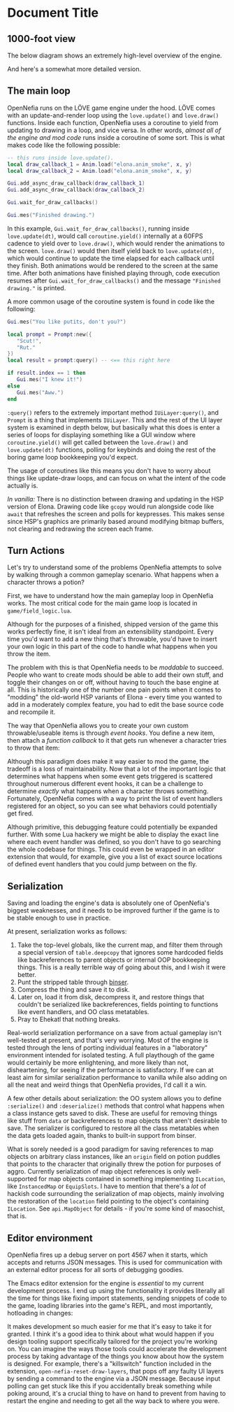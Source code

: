 # Document Title

## 1000-foot view
The below diagram shows an extremely high-level overview of the engine.

And here's a somewhat more detailed version.


## The main loop

OpenNefia runs on the LÖVE game engine under the hood. LÖVE comes with an update-and-render loop using the `love.update()` and `love.draw()` functions. Inside each function, OpenNefia uses a coroutine to yield from updating to drawing in a loop, and vice versa. In other words, *almost all of the engine and mod code* runs inside a coroutine of some sort. This is what makes code like the following possible:

```lua
-- this runs inside love.update().
local draw_callback_1 = Anim.load("elona.anim_smoke", x, y)
local draw_callback_2 = Anim.load("elona.anim_smoke", x, y)

Gui.add_async_draw_callback(draw_callback_1)
Gui.add_async_draw_callback(draw_callback_2)

Gui.wait_for_draw_callbacks()

Gui.mes("Finished drawing.")
```

In this example, `Gui.wait_for_draw_callbacks()`, running inside `love.update(dt)`, would call `coroutine.yield()` internally at a 60FPS cadence to yield over to `love.draw()`, which would render the animations to the screen. `love.draw()` would then itself yield back to `love.update(dt)`, which would continue to update the time elapsed for each callback until they finish. Both animations would be rendered to the screen at the same time. After both animations have finished playing through, code execution resumes after `Gui.wait_for_draw_callbacks()` and the message `"Finished drawing."` is printed.

A more common usage of the coroutine system is found in code like the following:

```lua
Gui.mes("You like putits, don't you?")

local prompt = Prompt:new({
   "Scut!",
   "Rut."
})
local result = prompt:query() -- <== this right here

if result.index == 1 then
   Gui.mes("I knew it!")
else
   Gui.mes("Aww.")
end
```

`:query()` refers to the extremely important method `IUiLayer:query()`, and `Prompt` is a thing that implements `IUiLayer`. This and the rest of the UI layer system is examined in depth below, but basically what this does is enter a series of loops for displaying something like a GUI window where `coroutine.yield()` will get called between the `love.draw()` and `love.update(dt)` functions, polling for keybinds and doing the rest of the boring game loop bookkeeping you'd expect.

The usage of coroutines like this means you don't have to worry about things like update-draw loops, and can focus on what the intent of the code actually is.

*In vanilla:* There is no distinction between drawing and updating in the HSP version of Elona. Drawing code like `gcopy` would run alongside code like `await` that refreshes the screen and polls for keypresses. This makes sense since HSP's graphics are primarily based around modifying bitmap buffers, not clearing and redrawing the screen each frame.

## Turn Actions
Let's try to understand some of the problems OpenNefia attempts to solve by walking through a common gameplay scenario. What happens when a character throws a potion?

First, we have to understand how the main gameplay loop in OpenNefia works. The most critical code for the main game loop is located in `game/field_logic.lua`.




Although for the purposes of a finished, shipped version of the game this works perfectly fine, it isn't ideal from an extensibility standpoint. Every time you'd want to add a new thing that's throwable, you'd have to insert your own logic in this part of the code to handle what happens when you throw the item.


The problem with this is that OpenNefia needs to be *moddable* to succeed. People who want to create mods should be able to add their own stuff, and toggle their changes on or off, without having to touch the base engine at all. This is historically one of the number one pain points when it comes to "modding" the old-world HSP variants of Elona - every time you wanted to add in a moderately complex feature, you had to edit the base source code and recompile it.

The way that OpenNefia allows you to create your own custom throwable/useable items is through *event hooks*. You define a new item, then attach a *function callback* to it that gets run whenever a character tries to throw that item:


Although this paradigm does make it way easier to mod the game, the tradeoff is a loss of maintainability. Now that a lot of the important logic that determines what happens when some event gets triggered is scattered throughout numerous different event hooks, it can be a challenge to determine *exactly* what happens when a character throws something. Fortunately, OpenNefia comes with a way to print the list of event handlers registered for an object, so you can see what behaviors could potentially get fired.


Although primitive, this debugging feature could potentially be expanded further. With some Lua hackery we might be able to display the exact line where each event handler was defined, so you don't have to go searching the whole codebase for things. This could even be wrapped in an editor extension that would, for example, give you a list of exact source locations of defined event handlers that you could jump between on the fly.

## Serialization
Saving and loading the engine's data is absolutely one of OpenNefia's biggest weaknesses, and it needs to be improved further if the game is to be stable enough to use in practice.

At present, serialization works as follows:
1. Take the top-level globals, like the current map, and filter them through a special version of `table.deepcopy` that ignores some hardcoded fields like backreferences to parent objects or internal OOP bookkeeping things. This is a really terrible way of going about this, and I wish it were better.
2. Punt the stripped table through [binser]().
3. Compress the thing and save it to disk.
4. Later on, load it from disk, decompress it, and restore things that couldn't be serialized like backreferences, fields pointing to functions like event handlers, and OO class metatables.
5. Pray to Ehekatl that nothing breaks.

Real-world serialization performance on a save from actual gameplay isn't well-tested at present, and that's very worrying. Most of the engine is tested through the lens of porting individual features in a "laboratory" environment intended for isolated testing. A full playthough of the game would certainly be more enlightening, and more likely than not, disheartening, for seeing if the performance is satisfactory. If we can at least aim for similar serialization performance to vanilla while also adding on all the neat and weird things that OpenNefia provides, I'd call it a win.

A few other details about serialization: the OO system allows you to define `:serialize()` and `:deserialize()` methods that control what happens when a class instance gets saved to disk. These are useful for removing things like stuff from `data` or backreferences to map objects that aren't desirable to save. The serializer is configured to restore all the class metatables when the data gets loaded again, thanks to built-in support from binser.

What is sorely needed is a good paradigm for saving references to map objects on arbitrary class instances, like an `origin` field on potion puddles that points to the character that originally threw the potion for purposes of aggro. Currently serialization of map object references is only well-supported for map objects contained in something implementing `ILocation`, like `InstancedMap` or `EquipSlots`. I have to mention that there's a *lot* of hackish code surrounding the serialization of map objects, mainly involving the restoration of the `location` field pointing to the object's containing `ILocation`. See `api.MapObject` for details - if you're some kind of masochist, that is.

## Editor environment
OpenNefia fires up a debug server on port 4567 when it starts, which accepts and returns JSON messages. This is used for communication with an external editor process for all sorts of debugging goodies.

The Emacs editor extension for the engine is *essential* to my current development process. I end up using the functionality it provides literally all the time for things like fixing import statements, sending snippets of code to the game, loading libraries into the game's REPL, and most importantly, hotloading in changes:


It makes development so much easier for me that it's easy to take it for granted. I think it's a good idea to think about what would happen if you design tooling support specifically tailored for the project you're working on. You can imagine the ways those tools could accelerate the development process by taking advantage of the things you know about how the system is designed. For example, there's a "killswitch" function included in the extension, `open-nefia-reset-draw-layers`, that pops off any faulty UI layers by sending a command to the engine via a JSON message. Because input polling can get stuck like this if you accidentally break something while poking around, it's a crucial thing to have on hand to prevent from having to restart the engine and needing to get all the way back to where you were.
